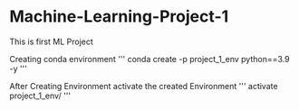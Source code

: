 # Machine-Learning-Project-1
This is first ML Project

Creating conda environment
'''
conda create -p project_1_env python==3.9 -y
'''

After Creating Environment activate the created Environment
'''
activate project_1_env/ 
'''

